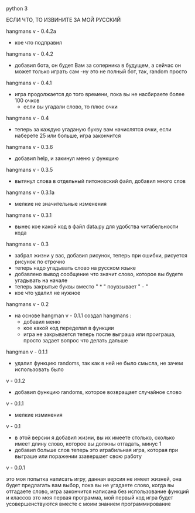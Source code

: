 python 3

ЕСЛИ ЧТО, ТО ИЗВИНИТЕ ЗА МОЙ РУССКИЙ

hangmans v - 0.4.2a

- кое что подправил

hangmans v - 0.4.2

- добавил бота, он будет Вам за соперника в будущем, а сейчас он может только играть сам
	-ну это не полный бот, так, random просто

hangmans v - 0.4.1

- игра продолжается до того времени, пока вы не насбираете более 100 очков
	- если вы угадали слово, то плюс очки

hangmans v - 0.4

- теперь за каждую угаданую букву вам начислятся очки, если наберете 25 или больше, игра закончится

hangmans v - 0.3.6

- добавил help, и закинул меню у функцию

hangmans v - 0.3.5

- вытянул слова в отдельный питоновский файл, добавил много слов

hangmans v - 0.3.1a

- мелкие не значительные изменения

hangmans v - 0.3.1

- вынес кое какой код в файл data.py для удобства читабельности кода

hangmans v - 0.3

- забрал жизни у вас, добавил рисунок, теперь при ошибки, рисуется рисунок по строчно
- теперь надо угадывать слово на русском языке
- добавлено вывод сообщение что значит слово, которое вы будете угадывать на начале
- теперь закрытые буквы вместо " * " поувзывает " - "
- кое что удалил не нужное

hangmans v - 0.2

- на основе hangman v - 0.1.1 создал hangmans :
	- добавил меню
	- кое какой код переделал в функции
	- игра не закрывается теперь после выграша или проиграша, просто задает вопрос что делать дальше

hangman v - 0.1.1

- удалил функцию randoms, так как в ней не было смысла, не зачем использовать было

v - 0.1.2

 - добавил функцию randoms, которое возвращает случайное слово

v - 0.1.1

 - мелкие изминения

v - 0.1

 - в этой версии я добавил жизни, вы их имеете столько, сколько имеет длину слово, которое вы должны отгадать, минус 1
 - добавил больше слов
 теперь это играбильная игра, которая при выграше или поражении ззавершает свою работу

v - 0.0.1

это моя попытка написать игру, данная версия не имеет жизней, она будет предлагать вам выбор, пока вы не угадаете слово,
когда вы отгадаете слово, игра закончится
написана без использование функций и классов
это моя первая программа, мой первый код
игра будет усовершенствуются вместе с моим знанием программирование